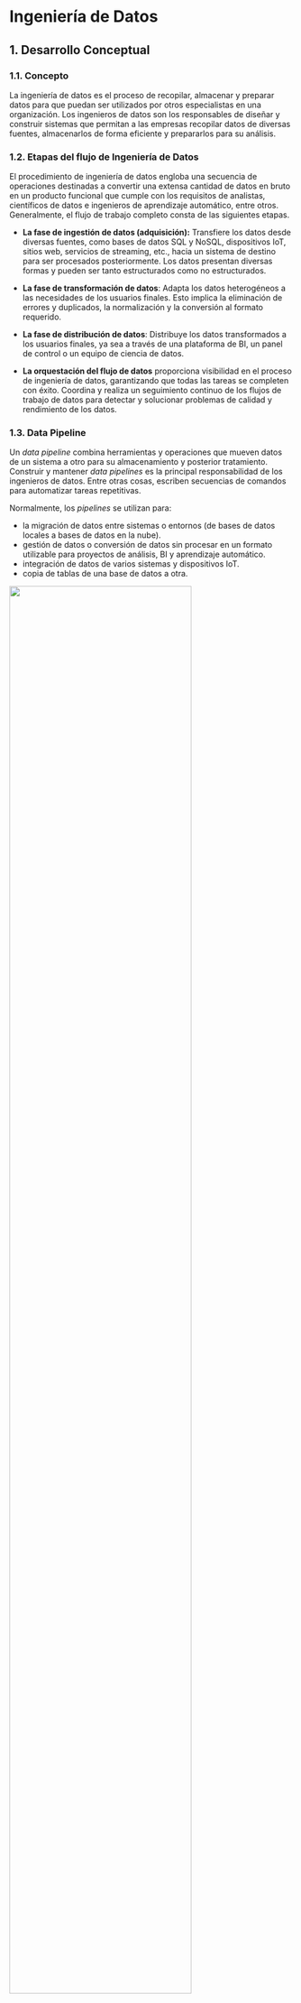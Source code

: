 # Ingeniería de Datos

## 1. Desarrollo Conceptual

### 1.1. Concepto
La ingeniería de datos es el proceso de recopilar, almacenar y preparar datos para que puedan ser utilizados por otros especialistas en una organización. Los ingenieros de datos son los responsables de diseñar y construir sistemas que permitan a las empresas recopilar datos de diversas fuentes, almacenarlos de forma eficiente y prepararlos para su análisis.

### 1.2. Etapas del flujo de Ingeniería de Datos

El procedimiento de ingeniería de datos engloba una secuencia de operaciones destinadas a convertir una extensa cantidad de datos en bruto en un producto funcional que cumple con los requisitos de analistas, científicos de datos e ingenieros de aprendizaje automático, entre otros. Generalmente, el flujo de trabajo completo consta de las siguientes etapas.

- **La fase de ingestión de datos (adquisición):** Transfiere los datos desde diversas fuentes, como bases de datos SQL y NoSQL, dispositivos IoT, sitios web, servicios de streaming, etc., hacia un sistema de destino para ser procesados posteriormente. Los datos presentan diversas formas y pueden ser tanto estructurados como no estructurados.

- **La fase de transformación de datos**: Adapta los datos heterogéneos a las necesidades de los usuarios finales. Esto implica la eliminación de errores y duplicados, la normalización y la conversión al formato requerido.

- **La fase de distribución de datos**: Distribuye los datos transformados a los usuarios finales, ya sea a través de una plataforma de BI, un panel de control o un equipo de ciencia de datos.

- **La orquestación del flujo de datos** proporciona visibilidad en el proceso de ingeniería de datos, garantizando que todas las tareas se completen con éxito. Coordina y realiza un seguimiento continuo de los flujos de trabajo de datos para detectar y solucionar problemas de calidad y rendimiento de los datos.

### 1.3. Data Pipeline

Un *data pipeline* combina herramientas y operaciones que mueven datos de un sistema a otro para su almacenamiento y posterior tratamiento. Construir y mantener *data pipelines* es la principal responsabilidad de los ingenieros de datos. Entre otras cosas, escriben secuencias de comandos para automatizar tareas repetitivas.

Normalmente, los *pipelines* se utilizan para:

- la migración de datos entre sistemas o entornos (de bases de datos locales a bases de datos en la nube).
- gestión de datos o conversión de datos sin procesar en un formato utilizable para proyectos de análisis, BI y aprendizaje automático.
- integración de datos de varios sistemas y dispositivos IoT.
- copia de tablas de una base de datos a otra.


<img src="./assets/pipeline.jpg" width="80%"/>

### 1.4. Apache Airflow

Apache Airflow es una herramienta de orquestación de flujos de trabajo que se ha vuelto esencial en el ámbito de la ingeniería de datos. En proyectos de data engineering, la gestión y ejecución de flujos de datos complejos, que involucran extracción, transformación y carga (ETL) de datos, se vuelve crucial para garantizar la integridad y eficiencia del pipeline.

Airflow permite la definición y programación de flujos de trabajo ETL de manera eficiente, ayudando a coordinar y ejecutar tareas de extracción, transformación y carga de datos de manera estructurada y automatizada.

Algunos conceptos básicos de Airflow son:

- **DAG (Directed Acyclic Graph)**: Un DAG es un gráfico dirigido acíclico que representa el flujo de trabajo en Airflow. Cada nodo en el gráfico representa una tarea, y las aristas definen las dependencias entre las tareas.

- **Tarea (Task)**: Una tarea en Airflow es una unidad de trabajo individual en el contexto de un DAG. Puede ser cualquier operación o conjunto de operaciones, como ejecutar un script, realizar una consulta a una base de datos, enviar un correo electrónico, etc.

- **Operador (Operator)**: Un operador define la lógica de una tarea específica. Hay operadores predefinidos para tareas comunes (por ejemplo, PythonOperator, BashOperator, SQLOperator), y los usuarios pueden crear sus propios operadores personalizados.

- **Scheduler**: El scheduler es el componente de Airflow que programa las ejecuciones de las tareas de acuerdo con sus dependencias y horarios definidos en el DAG.


## 2. Consideraciones Técnicas

Algunos prerrequisitos a tener instalados son:
- Visual Studio Code
- Docker Desktop
- La extensión de Docker en VS Code
- La extensión de Python en VS Code

### 2.1. Instalación / Configuración de Servicio
Actualmente, Apache Airflow no es directamente compatible con Windows, como se explicará más adelante, por lo que vamos a utilizar la tecnología de contenedores para desplegarlo, en este caso, Docker.

La documentación de Apache Airflow se encuentra en el siguiente link: [Apache Airflow Documentation](https://airflow.apache.org/docs/)
Para más información de cómo ejecutar Airflow en Docker, ir a este link: [Runnind Airflow in Docker](https://airflow.apache.org/docs/apache-airflow/stable/howto/docker-compose/index.html).

#### PASO 1: Actualizar el Subsistema de Windows para Linux
Apache Airflow es compatible con Windows solo a través de WSL (Windows Subsystem for Linux). WSL es una capa de compatibilidad que permite ejecutar aplicaciones de Linux en Windows.

Al actualizar el WSL, se actualiza el kernel de Linux que se usa con WSL. El kernel es el componente central de un sistema operativo Linux, y es el responsable de la gestión de los recursos del hardware y de la ejecución de los procesos.

En una línea de comandos de cmd, ejecutar:

```
> wsl --update
```

#### PASO 2: CREAR UN PROYECTO

Los pasos para crear un proyecto son:
1. Crear una carpeta vacía y abrirla en el espacio de trabajo de Visual Studio Code.
2. **Visual Studio**: 

    2.1. Crear un archivo llamado: *dockerfile* y colocar el siguiente código, que es básico para cualquier proyecto:

    ```dockerfile
    FROM apache/airflow:latest

    USER root
    RUN apt-get update && \
        apt-get -y install git && \
        apt-get clean

    USER airflow
    ```

    Este archivo Dockerfile crea una imagen de Docker que se basa en la imagen oficial de Apache Airflow más reciente, instala el paquete git y cambia el usuario predeterminado a Airflow. La documentación de la imagen de Apache Airflow en Docker se encuentra en el siguiente link: [Docker Image for Apache Airflow](https://airflow.apache.org/docs/docker-stack/index.html)

    2.2. Construir la imagen de Apache Airflow. Clic derecho al archivo *dockerfile* y clic en "Build Image"

    La consola mostrará lo siguiente:

    <img src="./assets/construccion_imagen.png" width="100%"/>


    2.3. Crear el archivo docker-compose.yaml

    ```yaml
    version: '3'
    services:
    airflow:
        image: airflow:latest
    
        volumes:
        - ./airflow:/opt/airflow

        ports:
        - "8080:8080"

        command: airflow standalone
    ```
    Este código de docker-compose.yaml define un servicio llamado airflow que utiliza la última versión de la imagen oficial de Docker de Apache Airflow. El servicio monta el directorio local ./airflow en el directorio /opt/airflow dentro del contenedor y expone el puerto 8080 del contenedor al host local (http://localhost:8080). El comando airflow standalone se ejecuta para iniciar Airflow en modo independiente.

    
    2.4. Abrir Docker Desktop y ejecutar Docker-Compose en la consola de VS Code.


    ```
    docker-compose up -d
    ```

    Se generará un árbol de archivos con la siguiente estructura:

    <img src="./assets/arbol-airflow.png" width="40%"/>


    2.5. En  Docker Desktop, ir al contenedor en ejecución y ejecutar el contenedor en el navegador (http://localhost:8080⁠)

    <img src="./assets/login-airflow.png" width="100%"/>

    El usuario es **admin** y la contraseña se encuentra en el archivo standalone_admin_password.txt. Se muestra a continuación la interfaz de Airflow.

    <img src="./assets/interfaz-airflow.png" width="100%"/>


### 2.2. Primeros pasos

Para crear el primer DAG, en el código de Visual Studio, podemos crear una carpeta **dags**, y crear un código como el siguiente, que lo único que hará será mostrar un mensaje. Definimos funciones en python, que se llaman *Python Callables*, creamos un objeto DAG:, en la que definimos el intervalo de fechas en el que se va a ejecutar el flujo y cuándo iniciaría. En este caso, está programado para ser ejecutado todos los días a las 10 de la noche.

``` python
dag = DAG(
    'welcome_dag',
    default_args={'start_date': days_ago(1)},
    schedule_interval='0 22 * * *',
    catchup=False
)
``` 

Los *Tasks* funcionan en base a *Operators*. 

```python
task_imprimir_fecha = PythonOperator(
    task_id='imprimir_fecha',
    python_callable=imprimir_fecha,
    dag=dag
)
```

Finalmente, se ordenan los *Tasks* de acuerdo con el flujo de inicio a fin.

```python
task_imprimir_bienvenida >> task_imprimir_fecha >> task_imprimir_cita_random
```

Reiniciar el contenedor con el comando: 

``` 
docker-compose restart
```

En el localhost:8080, se mostrará el dag en la lista de dags:

<img src="./assets/primer_dag.png" width="100%"/>

Para ejecutarlo, se enciende el dag en el botón que se encuentra a la izquierda del nombre del dag, y se da click en Play en la sección de *Actions*.

Para ver la ejecución, hacemos clic en el nombre del dag, y nos vamos a la sección Graph.

<img src="./assets/ejecucion_dag.png" width="100%"/>

Gráficamente, se observa que el flujo se compone de tres grafos. Ahora, este no es un proceso de ETL, es un flujo de prueba. La ejecución en este caso fue exitosa. Para ver los resultados de cada grafo, hacemos clic en cada uno y revisamos los logs. El tercer grafo, el cual se encarga de jalar citas de una API e imprimir una aleatoriamente, muestra en los logs una cita random, ya que todo se ejecutó correctamente.

<img src="./assets/task_prueba_log.png" width="100%"/>


## 3. Demo

### 3.1. Escenario práctico
Para el caso práctico, se usarán tres csvs que contienen información acerca de reservas de hotel, información de cliente y información del hotel, se va a procesar esta data para crear un consolidado y almacenar esa información en otra carpeta.

El primer csv se llama booking.csv y contiene las siguientes columnas:
- client_id
- booking_date
- room_type
- hotel_id
- booking_cost
- currency

El segundo csv se llama client.csv y contiene las siguientes columnas:
- client_id
- age
- name

El tercer csv se llama hotel.csv y contiene las siguiente columnas:
- hotel_id
- name
- address

Para procesar la data, se cruzarán las tablas de acuerdo con lo siguiente:
- booking - client : client_id
- booking - hotel: hotel_id

### 3.2. Pasos para la demo

En la carpeta dag, creamos un archivo py que contendrá el siguiente código:

Importamos las siguientes librerías

```python
from datetime import timedelta,datetime
from airflow import DAG
from airflow.operators.python_operator import PythonOperator
from airflow.utils.dates import days_ago
import pandas as pd
import sqlite3
import os
```

El dag se compondrá de dos tasks: transform data, load data.

El transform_data recoge la información de los csv, realiza los cruces entre tablas, transforma el formato de los datos, por ejemplo, convierte las cadenas a fecha o a entero o a float, convierte también el tipo de moneda, elimina columnas innecesarias y almacena el csv consolidado en una ruta.

```python
def transform_data():
    booking = pd.read_csv(f"{dag_path}/raw_data/booking.csv", low_memory=False)
    client = pd.read_csv(f"{dag_path}/raw_data/client.csv", low_memory=False)
    hotel = pd.read_csv(f"{dag_path}/raw_data/hotel.csv", low_memory=False)

    # merge booking with client
    data = pd.merge(booking, client, on='client_id')
    data.rename(columns={'name': 'client_name', 'type': 'client_type'}, inplace=True)

    # merge booking, client & hotel
    data = pd.merge(data, hotel, on='hotel_id')
    data.rename(columns={'name': 'hotel_name'}, inplace=True)

    # make date format consistent
    data['booking_date'] = data['booking_date'].apply(convertir_fecha)

    # make all cost in GBP currency
    data.loc[data.currency == 'EUR', ['booking_cost']] = data.booking_cost * 0.8
    data.currency.replace("EUR", "GBP", inplace=True)

    print(data)
    # remove unnecessary columns
    data = data.drop(columns='address',axis=1)

    #create folder if it does not exist
    if not os.path.exists(f"{dag_path}/processed_data"):
        os.makedirs(f"{dag_path}/processed_data")

    # load processed data
    data.to_csv(f"{dag_path}/processed_data/processed_data.csv", index=False)
```

La función load_data carga la data del csv a un instancia de base de datos en SQLite (recomendado para pruebas pero no para entornos de producción). 

```python
def load_data():
    conn = sqlite3.connect("/usr/local/airflow/db/datascience.db")
    c = conn.cursor()
    c.execute('''
                CREATE TABLE IF NOT EXISTS booking_record (
                    client_id INTEGER NOT NULL,
                    booking_date TEXT NOT NULL,
                    room_type TEXT(512) NOT NULL,
                    hotel_id INTEGER NOT NULL,
                    booking_cost NUMERIC,
                    currency TEXT,
                    age INTEGER,
                    client_name TEXT(512),
                    client_type TEXT(512),
                    hotel_name TEXT(512)
                );
             ''')
    records = pd.read_csv(f"{dag_path}/processed_data/processed_data.csv")
    records.to_sql('booking_record', conn, if_exists='replace', index=False)

```

Se crea el dag para que se ejecute de manera diaria cada hora:

```python
ingestion_dag = DAG(
    'booking_ingestion',
    default_args=default_args,
    description='Aggregates booking records for data analysis',
    schedule_interval=timedelta(hours=1), #'@daily',
    catchup=False
)
```

Los operadores son los siguientes:

```python
task_1 = PythonOperator(
    task_id='transform_data',
    python_callable=transform_data,
    dag=ingestion_dag,
)


task_2 = PythonOperator(
    task_id='load_data',
    python_callable=load_data,
    dag=ingestion_dag,
)
```

El flujo de ejecución:

```python
task_1 >> task_2
```

### 3.3. Resultados

Lo ejecutamos desde la interfaz de Apache Airflow:

<img src="./assets/dag_demo.png" width="100%"/>

Ocurrieron unas ejecuciones con error debido a que, como la data se va a almacenar en una instancia de SQLite, debería haber persistencia de datos y eso se configura en el docker-compose.yaml, agregando esta línea: 
```
- ./db:/usr/local/airflow/db
```

Iría de esta manera:

```yaml
version: '3'
services:
  airflow:
    image: airflow:latest
    volumes:
      - ./airflow:/opt/airflow
      - ./db:/usr/local/airflow/db
    ports:
      - "8080:8080"
    command: airflow standalone
```

Estos son los resultados del despliegue:

<img src="./assets/dag_demo_resultados.png" width="100%"/>

Se muestran los resultados del cruce de tablas en SQLite, usando DBeaver:

<img src="./assets/resultados_sqlite.png" width="100%"/>

<br>
El flujo puede ser escalable, por ejemplo, descargar y subir información a instancias de base de datos en Amazon o en Microsoft Azure o Google Cloud Platform. Esto se puede configurar en la pestaña de Admin > Connections.
<br>

<img src="./assets/connections.png" width="80%"/>

Y se puede crear una conexión con cualquiera de las fuentes listadas:
<br>

<img src="./assets/aws_connection.png" width="80%"/>

## Demo

[DEMO - VIDEO](https://drive.google.com/file/d/1959v7KkEfzeZnxJA8O9_iaiIiks20aFh/view?usp=share_link)